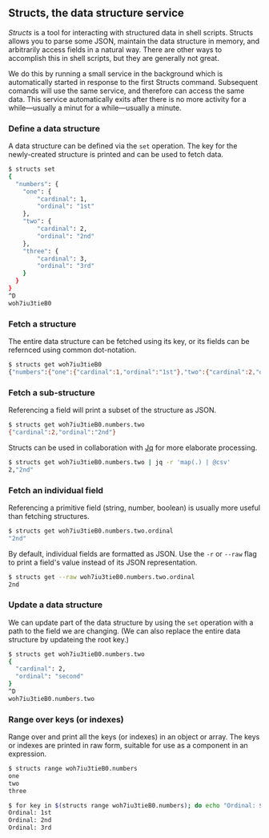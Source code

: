 ## Structs, the data structure service
_Structs_ is a tool for interacting with structured data in shell scripts. Structs allows you to parse some JSON, maintain the data structure in memory, and arbitrarily access fields in a natural way. There are other ways to accomplish this in shell scripts, but they are generally not great.

We do this by running a small service in the background which is automatically started in response to the first Structs command. Subsequent comands will use the same service, and therefore can access the same data. This service automatically exits after there is no more activity for a while—usually a minut for a while—usually a minute.

### Define a data structure
A data structure can be defined via the `set` operation. The key for the newly-created structure is printed and can be used to fetch data.

```sh
$ structs set
{
  "numbers": {
    "one": {
        "cardinal": 1,
        "ordinal": "1st"
    },
    "two": {
        "cardinal": 2,
        "ordinal": "2nd"
    },
    "three": {
        "cardinal": 3,
        "ordinal": "3rd"
    }
  }
}
^D
woh7iu3tieB0
```

### Fetch a structure
The entire data structure can be fetched using its key, or its fields can be refernced using common dot-notation.
```sh
$ structs get woh7iu3tieB0
{"numbers":{"one":{"cardinal":1,"ordinal":"1st"},"two":{"cardinal":2,"ordinal":"2nd"},"three":{"cardinal":3,"ordinal":"3rd"}}}
```

### Fetch a sub-structure
Referencing a field will print a subset of the structure as JSON.
```sh
$ structs get woh7iu3tieB0.numbers.two
{"cardinal":2,"ordinal":"2nd"}
```

Structs can be used in collaboration with [Jq](https://jqlang.github.io/jq/) for more elaborate processing.
```sh
$ structs get woh7iu3tieB0.numbers.two | jq -r 'map(.) | @csv'
2,"2nd"
```

### Fetch an individual field
Referencing a primitive field (string, number, boolean) is usually more useful than fetching structures.
```sh
$ structs get woh7iu3tieB0.numbers.two.ordinal
"2nd"
```

By default, individual fields are formatted as JSON. Use the `-r` or `--raw` flag to print a field's value instead of its JSON representation.
```sh
$ structs get --raw woh7iu3tieB0.numbers.two.ordinal
2nd
```

### Update a data structure
We can update part of the data structure by using the `set` operation with a path to the field we are changing. (We can also replace the entire data structure by updateing the root key.)
```sh
$ structs get woh7iu3tieB0.numbers.two
{
  "cardinal": 2,
  "ordinal": "second"
}
^D
woh7iu3tieB0.numbers.two
```

### Range over keys (or indexes)
Range over and print all the keys (or indexes) in an object or array. The keys or indexes are printed in raw form, suitable for use as a component in an expression.
```sh
$ structs range woh7iu3tieB0.numbers
one
two
three

$ for key in $(structs range woh7iu3tieB0.numbers); do echo "Ordinal: $(structs get -r woh7iu3tieB0.numbers.${key}.ordinal)"; done
Ordinal: 1st
Ordinal: 2nd
Ordinal: 3rd
```
